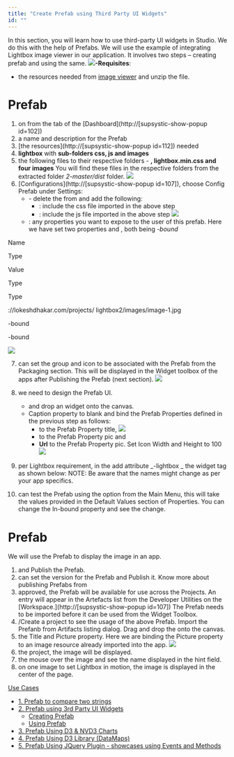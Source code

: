 ```yaml
---
title: "Create Prefab using Third Party UI Widgets"
id: ""
---
```


In this section, you will learn how to use third-party UI widgets in Studio. We do this with the help of Prefabs. We will use the example of integrating Lightbox image viewer in our application. It involves two steps – creating prefab and using the same. [![](../assets/lbprefab_run2-1024x524.png)](../assets/lbprefab_run2-1024x524.png)**\-Requisites**:

- the resources needed from [image viewer](http://lokeshdhakar.com/projects/lightbox2/) and unzip the file.

# Prefab

1. on from the tab of the [Dashboard](http://[supsystic-show-popup id=102])
2. a name and description for the Prefab
3. [the resources](http://[supsystic-show-popup id=112]) needed
4. **lightbox** with **sub-folders css, js and images**
5. the following files to their respective folders - **, lightbox.min.css and four images** You will find these files in the respective folders from the extracted folder _2-master/dist_ folder. [![](../assets/lbprefab_resource.png)](../assets/lbprefab_resource.png)
6. [Configurations](http://[supsystic-show-popup id=107]), choose Config Prefab under Settings:
    - \- delete the from and add the following:
        - : include the css file imported in the above step
        - : include the js file imported in the above step [![](../assets/lbprefab_settings.png)](../assets/lbprefab_settings.png)
    - : any properties you want to expose to the user of this prefab. Here we have set two properties and , both being _\-bound_

Name

Type

Value

Type

Type

://lokeshdhakar.com/projects/ lightbox2/images/image-1.jpg

\-bound

\-bound

[![](../assets/lbprefab_props.png)](../assets/lbprefab_props.png)

7. can set the group and icon to be associated with the Prefab from the Packaging section. This will be displayed in the Widget toolbox of the apps after Publishing the Prefab (next section). [![](../assets/lbprefab_package.png)](../assets/lbprefab_package.png)
8. we need to design the Prefab UI.
    - and drop an widget onto the canvas.
    - Caption property to blank and bind the Prefab Properties defined in the previous step as follows:
        - to the Prefab Property title, [![](../assets/lbprefab_pic_props.png?v=20)](../assets/lbprefab_pic_props.png?v=20)
        - to the Prefab Property pic and
        - **Url** to the Prefab Property pic. Set Icon Width and Height to 100 [![](../assets/lbprefab_pic_props2.png?v=20)](../assets/lbprefab_pic_props2.png?v=20)
9. per Lightbox requirement, in the add attribute _\-lightbox _ the widget tag as shown below: NOTE: Be aware that the names might change as per your app specifics.
    
    <wm-prefab-container name="page1">  
        <a href="{{pic}}" data-lightbox="image-1" data-title="{{title}}"></a> 
        <wm-anchor data-lightbox="image-1" margin="unset 0.5em" name="anchor1" caption="" hint="bind:title" hyperlink="bind:pic" iconurl="bind:pic" iconwidth="100" iconheight="100"></wm-anchor>  
    </wm-prefab-container>
    
10. can test the Prefab using the option from the Main Menu, this will take the values provided in the Default Values section of Properties. You can change the In-bound property and see the change.

# Prefab

We will use the Prefab to display the image in an app.

1. and Publish the Prefab.
2. can set the version for the Prefab and Publish it. Know more about publishing Prefabs from[](/learn/app-development/custom-widgets/custom-widgets/#publishing-prefabs)
3. approved, the Prefab will be available for use across the Projects. An entry will appear in the Artefacts list from the Developer Utilities on the [Workspace.](http://[supsystic-show-popup id=107]) The Prefab needs to be imported before it can be used from the Widget Toolbox.
4. /Create a project to see the usage of the above Prefab. Import the Prefanb from Artifacts listing dialog. Drag and drop the onto the canvas.
5. the Title and Picture property. Here we are binding the Picture property to an image resource already imported into the app. [![](../assets/lbprefab_dnd.png?v=20)](../assets/lbprefab_dnd.png?v=20)
6. the project, the image will be displayed.
7. the mouse over the image and see the name displayed in the hint field.
8. on one image to set Lightbox in motion, the image is displayed in the center of the page.

[Use Cases](/learn/app-development/widgets/use-cases-prefabs/)

- [1\. Prefab to compare two strings](/learn/how-tos/create-simple-prefab/)
- [2\. Prefab using 3rd Party UI Widgets](#)
    - [Creating Prefab](#create)
    - [Using Prefab](#using)
- [3\. Prefab Using D3 & NVD3 Charts](/learn/how-tos/create-prefab-using-d3-nvd3-charts/)
- [4\. Prefab Using D3 Library (DataMaps)](/learn/how-tos/create-prefab-using-d3-library-datamaps/)
- [5\. Prefab Using JQuery Plugin - showcases using Events and Methods](/learn/how-tos/create-prefab-using-jquery-plugin/)
